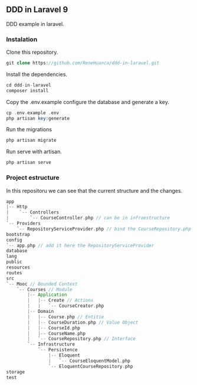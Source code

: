 ## DDD in Laravel 9

DDD example in laravel.

### Instalation

Clone this repository.

```php
git clone https://github.com/ReneHuanca/ddd-in-laravel.git 
```

Install the dependencies.

```php
cd ddd-in-laravel
composer install
```

Copy the .env.example configure the database and generate a key.

```php
cp .env.example .env
php artisan key:generate
```

Run the migrations

```bash
php artisan migrate
```

Run serve with artisan.

```php
php artisan serve
```

### Project estructure

In this repositoru we can see that the current structure and the changes.

```scala
app
|-- Http
|    `-- Controllers
|        `-- CourseController.php // can be in infraestructure
`-- Providers
    `-- RepositoryServiceProvider.php // bind the CourseRepository.php interface with EloquentCourseRepository 
bootstrap
config
`-- app.php // add it here the RepositoryServiceProvider
database
lang
public
resources
routes
src
`-- Mooc // Bounded Context
    `-- Courses // Module
        |-- Application
        |   |-- Create // Actions
        |   |   `-- CourseCreator.php
        |-- Domain
        |   |-- Course.php // Entitie
        |   |-- CourseDuration.php // Value Object
        |   |-- CourseId.php
        |   |-- CourseName.php
        |   `-- CourseRepository.php // Interface
        `-- Infrastructure
            `-- Persistence
                |-- Eloquent
                |   `-- CourseEloquentModel.php
                `-- EloquentCourseRepository.php
storage
test
```
